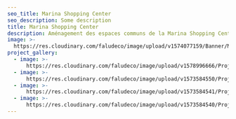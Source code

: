 ```yaml
---
seo_title: Marina Shopping Center
seo_description: Some description
title: Marina Shopping Center
description: Aménagement des espaces communs de la Marina Shopping Center
image: >-
  https://res.cloudinary.com/faludeco/image/upload/v1574077159/Banner/Marina-Shopping-660x295_rg0g5u.jpg
project_gallery:
  - image: >-
      https://res.cloudinary.com/faludeco/image/upload/v1578996666/Projets/Marina/WhatsApp_Image_2019-06-11_at_08.20.11_16_pyufg6.jpg
  - image: >-
      https://res.cloudinary.com/faludeco/image/upload/v1573584550/Projets/Marina/img915_azbuno.jpg
  - image: >-
      https://res.cloudinary.com/faludeco/image/upload/v1573584541/Projets/Marina/img680_u60bmr.jpg
  - image: >-
      https://res.cloudinary.com/faludeco/image/upload/v1573584540/Projets/Marina/img445_bvnuro.jpg
---
```


